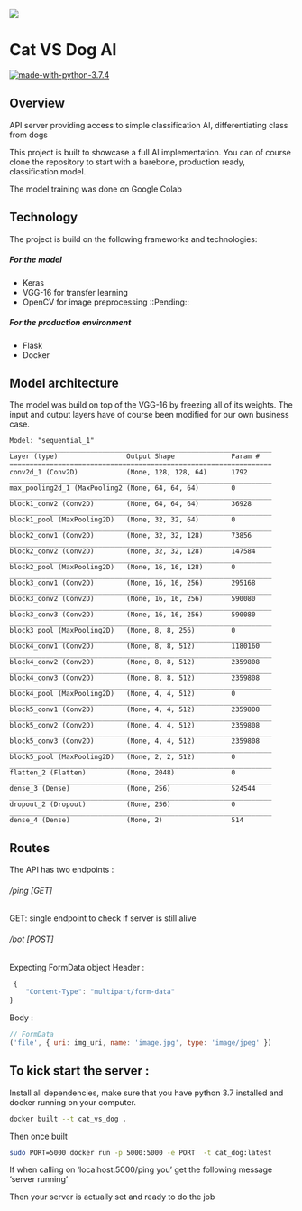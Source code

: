 ![](Readme/Untitled%20Diagram-2.png)
# Cat VS Dog AI
 [![made-with-python-3.7.4](https://img.shields.io/badge/Made%20with-Python-1f425f.svg)](https://www.python.org/)
## Overview
API server providing access to simple classification AI, differentiating class from dogs

This project is built to showcase a full AI implementation.
You can of course clone the repository to start with a 
barebone, production ready, classification model.

The model training was done on Google Colab

## Technology 
The project is build on the following frameworks and technologies:

##### For the model
* Keras 
* VGG-16 for transfer learning
* OpenCV for image preprocessing ::Pending::

##### For the production environment
* Flask
* Docker 


##  Model architecture
The model was build on top of the VGG-16 by freezing all of its weights. 
The input and output layers have of course been modified for our own business case.

```
Model: "sequential_1"
_________________________________________________________________
Layer (type)                 Output Shape              Param #   
=================================================================
conv2d_1 (Conv2D)            (None, 128, 128, 64)      1792      
_________________________________________________________________
max_pooling2d_1 (MaxPooling2 (None, 64, 64, 64)        0         
_________________________________________________________________
block1_conv2 (Conv2D)        (None, 64, 64, 64)        36928     
_________________________________________________________________
block1_pool (MaxPooling2D)   (None, 32, 32, 64)        0         
_________________________________________________________________
block2_conv1 (Conv2D)        (None, 32, 32, 128)       73856     
_________________________________________________________________
block2_conv2 (Conv2D)        (None, 32, 32, 128)       147584    
_________________________________________________________________
block2_pool (MaxPooling2D)   (None, 16, 16, 128)       0         
_________________________________________________________________
block3_conv1 (Conv2D)        (None, 16, 16, 256)       295168    
_________________________________________________________________
block3_conv2 (Conv2D)        (None, 16, 16, 256)       590080    
_________________________________________________________________
block3_conv3 (Conv2D)        (None, 16, 16, 256)       590080    
_________________________________________________________________
block3_pool (MaxPooling2D)   (None, 8, 8, 256)         0         
_________________________________________________________________
block4_conv1 (Conv2D)        (None, 8, 8, 512)         1180160   
_________________________________________________________________
block4_conv2 (Conv2D)        (None, 8, 8, 512)         2359808   
_________________________________________________________________
block4_conv3 (Conv2D)        (None, 8, 8, 512)         2359808   
_________________________________________________________________
block4_pool (MaxPooling2D)   (None, 4, 4, 512)         0         
_________________________________________________________________
block5_conv1 (Conv2D)        (None, 4, 4, 512)         2359808   
_________________________________________________________________
block5_conv2 (Conv2D)        (None, 4, 4, 512)         2359808   
_________________________________________________________________
block5_conv3 (Conv2D)        (None, 4, 4, 512)         2359808   
_________________________________________________________________
block5_pool (MaxPooling2D)   (None, 2, 2, 512)         0         
_________________________________________________________________
flatten_2 (Flatten)          (None, 2048)              0         
_________________________________________________________________
dense_3 (Dense)              (None, 256)               524544    
_________________________________________________________________
dropout_2 (Dropout)          (None, 256)               0         
_________________________________________________________________
dense_4 (Dense)              (None, 2)                 514       
```
 
## Routes
The API has two endpoints :

###### /ping [GET]
GET: single endpoint to check if server is still alive 

###### /bot [POST]
Expecting FormData object
Header : 
```javascript
 {
	"Content-Type": "multipart/form-data"
}

```

Body :
```javascript
// FormData
('file', { uri: img_uri, name: 'image.jpg', type: 'image/jpeg' })

```

## To kick start the server :
Install all dependencies, make sure that you have python 3.7 installed and docker running on your computer.

```bash
docker built --t cat_vs_dog .
```

Then once built

```bash
sudo PORT=5000 docker run -p 5000:5000 -e PORT  -t cat_dog:latest
```

If when calling on ‘localhost:5000/ping you’  get  the following message
‘server running’

Then your server is actually set and ready to do the job